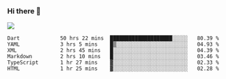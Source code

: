 ### Hi there 👋

<!--
**guozhigq/guozhigq** is a ✨ _special_ ✨ repository because its `README.md` (this file) appears on your GitHub profile.

Here are some ideas to get you started:

- 🔭 I’m currently working on ...
- 🌱 I’m currently learning ...
- 👯 I’m looking to collaborate on ...
- 🤔 I’m looking for help with ...
- 💬 Ask me about ...
- 📫 How to reach me: ...
- 😄 Pronouns: ...
- ⚡ Fun fact: ...
-->
![](https://github-readme-stats.vercel.app/api?username=guozhigq&show_icons=true)
<!--START_SECTION:waka-->

```text
Dart             50 hrs 22 mins  ████████████████████░░░░░   80.39 %
YAML             3 hrs 5 mins    █▒░░░░░░░░░░░░░░░░░░░░░░░   04.93 %
XML              2 hrs 45 mins   █░░░░░░░░░░░░░░░░░░░░░░░░   04.39 %
Markdown         2 hrs 10 mins   █░░░░░░░░░░░░░░░░░░░░░░░░   03.46 %
TypeScript       1 hr 27 mins    ▓░░░░░░░░░░░░░░░░░░░░░░░░   02.33 %
HTML             1 hr 25 mins    ▓░░░░░░░░░░░░░░░░░░░░░░░░   02.28 %
```

<!--END_SECTION:waka-->
